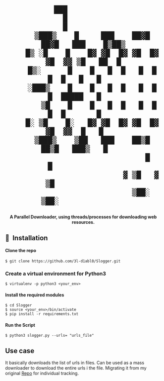 <h1 align="center">

               ███                                      
                 █                                      
                 █                                      
        ▒███▒    █     ███    ██▓█   ██▓█   ███    █▒██▒
        █▒ ░█    █    █▓ ▓█  █▓ ▓█  █▓ ▓█  ▓▓ ▒█   ██  █
        █▒░      █    █   █  █   █  █   █  █   █   █    
        ░███▒    █    █   █  █   █  █   █  █████   █    
           ▒█    █    █   █  █   █  █   █  █       █    
        █░ ▒█    █░   █▓ ▓█  █▓ ▓█  █▓ ▓█  ▓▓  █   █    
        ▒███▒    ▒██   ███    ██▒█   ██▒█   ███▒   █    
                                 █      █               
                              ▓ ▒█   ▓ ▒█               
                              ▒██░   ▒██░               

</h1>

<div align= "center">
  <h4>A Parallel Downloader, using threads/processes for downloading web resources.</h4>
</div>


## 🚀&nbsp; Installation

#### Clone the repo
```
$ git clone https://github.com/3l-d1abl0/Slogger.git
```
### Create a virtual environment for Python3
```
$ virtualenv -p python3 <your_env>
```
#### Install the required modules
```
$ cd Slogger
$ source <your_env>/bin/activate
$ pip install -r requirements.txt
```
#### Run the Script
```
$ python3 slogger.py --urls= "urls_file"

```
## Use case
It basically downloads the list of urls in files. Can be used as a mass downloader to download the entire urls i the file. Migrating it from my original [Repo](https://github.com/3l-d1abl0/Utilities/tree/master/Slogger) for individual tracking.
